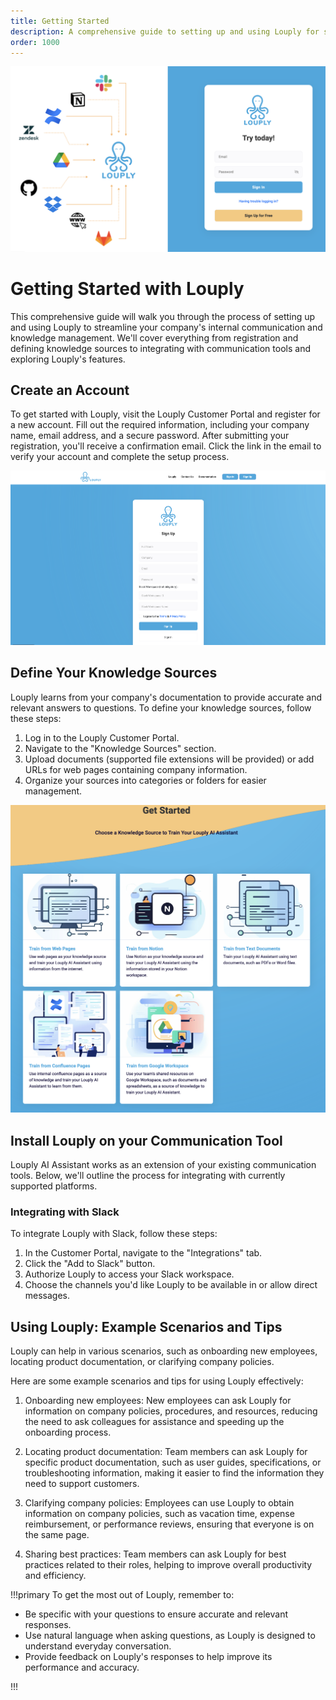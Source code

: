 ```yaml
---
title: Getting Started
description: A comprehensive guide to setting up and using Louply for streamlined internal communication and knowledge management.
order: 1000
---
```


![](/logo/louply_login.png)

# Getting Started with Louply

This comprehensive guide will walk you through the process of setting up and using Louply to streamline your company's internal communication and knowledge management. We'll cover everything from registration and defining knowledge sources to integrating with communication tools and exploring Louply's features.


## Create an Account

To get started with Louply, visit the Louply Customer Portal and register for a new account. Fill out the required information, including your company name, email address, and a secure password. After submitting your registration, you'll receive a confirmation email. Click the link in the email to verify your account and complete the setup process.

![Sign Up Screen](/logo/louply_register_full.png)


## Define Your Knowledge Sources

Louply learns from your company's documentation to provide accurate and relevant answers to questions. To define your knowledge sources, follow these steps:

1. Log in to the Louply Customer Portal.
2. Navigate to the "Knowledge Sources" section.
3. Upload documents (supported file extensions will be provided) or add URLs for web pages containing company information.
4. Organize your sources into categories or folders for easier management.

![Link Sources](/logo/louply_choose_sources.png)

## Install Louply on your Communication Tool

Louply AI Assistant works as an extension of your existing communication tools. Below, we'll outline the process for integrating with currently supported platforms.

### Integrating with Slack

To integrate Louply with Slack, follow these steps:

1. In the Customer Portal, navigate to the "Integrations" tab.
2. Click the "Add to Slack" button.
3. Authorize Louply to access your Slack workspace.
4. Choose the channels you'd like Louply to be available in or allow direct messages.


## Using Louply: Example Scenarios and Tips

Louply can help in various scenarios, such as onboarding new employees, locating product documentation, or clarifying company policies.

Here are some example scenarios and tips for using Louply effectively:

1. Onboarding new employees: New employees can ask Louply for information on company policies, procedures, and resources, reducing the need to ask colleagues for assistance and speeding up the onboarding process.

2. Locating product documentation: Team members can ask Louply for specific product documentation, such as user guides, specifications, or troubleshooting information, making it easier to find the information they need to support customers.

3. Clarifying company policies: Employees can use Louply to obtain information on company policies, such as vacation time, expense reimbursement, or performance reviews, ensuring that everyone is on the same page.

4. Sharing best practices: Team members can ask Louply for best practices related to their roles, helping to improve overall productivity and efficiency.

!!!primary To get the most out of Louply, remember to:

- Be specific with your questions to ensure accurate and relevant responses.
- Use natural language when asking questions, as Louply is designed to understand everyday conversation.
- Provide feedback on Louply's responses to help improve its performance and accuracy.

!!!

